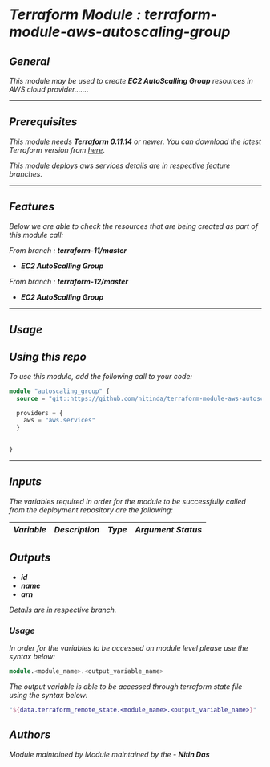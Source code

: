 # _Terraform Module : terraform-module-aws-autoscaling-group_


## _General_

_This module may be used to create_ **_EC2 AutoScalling Group_** _resources in AWS cloud provider......._

---


## _Prerequisites_

_This module needs_ **_Terraform 0.11.14_** _or newer._
_You can download the latest Terraform version from_ [_here_](https://www.terraform.io/downloads.html).

_This module deploys aws services details are in respective feature branches._

---


## _Features_

_Below we are able to check the resources that are being created as part of this module call:_

_From branch :_ **_terraform-11/master_**
* **_EC2 AutoScalling Group_**


_From branch :_ **_terraform-12/master_**
* **_EC2 AutoScalling Group_**


---

## _Usage_

## _Using this repo_

_To use this module, add the following call to your code:_

```tf
module "autoscaling_group" {
  source = "git::https://github.com/nitinda/terraform-module-aws-autoscaling-group.git?ref=master"

  providers = {
    aws = "aws.services"
  }


}
```
---

## _Inputs_

_The variables required in order for the module to be successfully called from the deployment repository are the following:_


|**_Variable_** | **_Description_** | **_Type_** | **_Argument Status_** |
|:----|:----|-----:|-----:|




## _Outputs_

* **_id_**
* **_name_**
* **_arn_**


_Details are in respective branch._

### _Usage_

_In order for the variables to be accessed on module level please use the syntax below:_

```tf
module.<module_name>.<output_variable_name>
```

_The output variable is able to be accessed through terraform state file using the syntax below:_

```tf
"${data.terraform_remote_state.<module_name>.<output_variable_name>}"
```


## _Authors_
_Module maintained by Module maintained by the -_ **_Nitin Das_**

